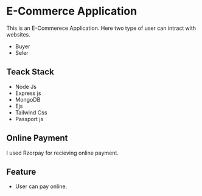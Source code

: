 # E-Commerce Application
This is an E-Commerece Application. Here two type of user can intract with websites.
- Buyer
- Seler

## Teack Stack 
- Node Js
- Express js
- MongoDB
- Ejs
- Tailwind Css
- Passport js
  
## Online Payment 
I used Rzorpay for recieving online payment.

## Feature
- User can pay online.
